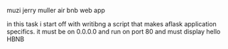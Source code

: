 muzi jerry muller
air bnb web app

in this task i start off with writibng a script that makes aflask application
specifics. it must be on 0.0.0.0 and run on port 80
and must display hello HBNB
